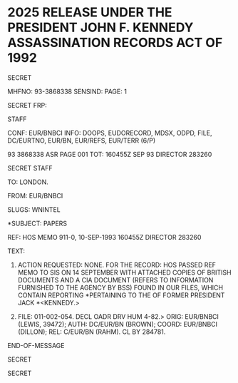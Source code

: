 # 2025 RELEASE UNDER THE PRESIDENT JOHN F. KENNEDY ASSASSINATION RECORDS ACT OF 1992

SECRET

MHFNO: 93-3868338 SENSIND: PAGE: 1

SECRET FRP:

STAFF

CONF: EUR/BNBCI INFO: DOOPS, EUDORECORD, MDSX, ODPD, FILE, DC/EURTNO,
EUR/BN, EUR/REFS, EUR/TERR (6/P)

93 3868338 ASR PAGE 001
TOT: 160455Z SEP 93 DIRECTOR 283260

SECRET
STAFF

TO: LONDON.

FROM: EUR/BNBCI

SLUGS: WNINTEL

*SUBJECT: <KENNEDY>PAPERS

REF: HOS MEMO 911-0, 10-SEP-1993 160455Z DIRECTOR 283260

TEXT:

1. ACTION REQUESTED: NONE. FOR THE RECORD: HOS PASSED REF MEMO TO SIS ON 14 SEPTEMBER WITH ATTACHED COPIES OF BRITISH DOCUMENTS AND A CIA DOCUMENT (REFERS TO INFORMATION FURNISHED TO THE AGENCY BY BSS) FOUND IN OUR FILES, WHICH CONTAIN REPORTING *PERTAINING TO THE <ASSASSINATION>OF FORMER PRESIDENT JACK *<KENNEDY.>

2. FILE: 011-002-054. DECL OADR DRV HUM 4-82.>
   ORIG: EUR/BNBCI (LEWIS, 39472); AUTH: DC/EUR/BN (BROWN); COORD:
   EUR/BNBCI (DILLON); REL: C/EUR/BN (RAHM). CL BY 284781.

END-OF-MESSAGE

SECRET

SECRET
